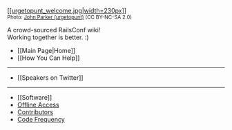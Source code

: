 [[[urgetopunt_welcome.jpg|width=230px]]](https://github.com/newhavenrb/railsconf2012/wiki)
<br /><small>Photo: [John Parker (urgetopunt)](http://www.flickr.com/photos/urgetopunt/7132805385/in/set-72157629578123510/) (CC BY-NC-SA 2.0)</small>

A crowd-sourced RailsConf wiki!<br />
Working together is better.  :)

* [[Main Page|Home]]
* [[How You Can Help]]

---

* [[Speakers on Twitter]]

---

* [[Software]]
* [Offline Access](https://github.com/newhavenrb/railsconf2012/wiki/_access)
* [Contributors](https://github.com/newhavenrb/railsconf2012/graphs/contributors)
* [Code Frequency](https://github.com/newhavenrb/railsconf2012/graphs/code-frequency)
